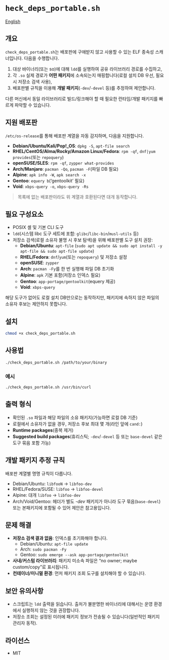 
# `heck_deps_portable.sh`

[English](README.md)

## 개요
`check_deps_portable.sh`는 배포판에 구애받지 않고 사용할 수 있는 ELF 종속성 스캐너입니다. 다음을 수행합니다.
1) 대상 바이너리(또는 so)에 대해 `ldd`를 실행하여 공유 라이브러리 경로를 수집하고,
2) 각 `.so` 실제 경로가 **어떤 패키지**에 소속되는지 매핑합니다(로컬 설치 DB 우선, 필요 시 저장소 검색 사용),
3) 배포판별 규칙을 이용해 **개발 패키지**(`-dev`/`-devel` 등)를 추정하여 제안합니다.

다른 머신에서 동일 라이브러리로 빌드/링크해야 할 때 필요한 런타임/개발 패키지를 빠르게 파악할 수 있습니다.

## 지원 배포판
`/etc/os-release`를 통해 배포판 계열을 자동 감지하며, 다음을 지원합니다.

- **Debian/Ubuntu/Kali/Pop!_OS**: `dpkg -S`, `apt-file search`
- **RHEL/CentOS/Alma/Rocky/Amazon Linux/Fedora**: `rpm -qf`, `dnf|yum provides`(또는 `repoquery`)
- **openSUSE/SLES**: `rpm -qf`, `zypper what-provides`
- **Arch/Manjaro**: `pacman -Qo`, `pacman -F`(파일 DB 필요)
- **Alpine**: `apk info -W`, `apk search -x`
- **Gentoo**: `equery b`(‘gentoolkit’ 필요)
- **Void**: `xbps-query -o`, `xbps-query -Rs`

> 목록에 없는 배포판이라도 위 계열과 호환된다면 대개 동작합니다.

## 필요 구성요소
- POSIX 셸 및 기본 CLI 도구
- `ldd`(시스템 libc 도구 세트에 포함: `glibc`/`libc-bin`/`musl-utils` 등)
- 저장소 검색(로컬 소유자 불명 시 후보 탐색)을 위해 배포판별 도구 설치 권장:
  - **Debian/Ubuntu**: `apt-file` (`sudo apt update && sudo apt install -y apt-file && sudo apt-file update`)
  - **RHEL/Fedora**: `dnf`/`yum`(또는 `repoquery`) 및 저장소 설정
  - **openSUSE**: `zypper`
  - **Arch**: `pacman -Fy`를 한 번 실행해 파일 DB 초기화
  - **Alpine**: `apk` 기본 포함(저장소 인덱스 필요)
  - **Gentoo**: `app-portage/gentoolkit`(equery 제공)
  - **Void**: `xbps-query`

해당 도구가 없어도 로컬 설치 DB만으로는 동작하지만, 패키지에 속하지 않은 파일의 소유자 후보는 제안하지 못합니다.

## 설치
```bash
chmod +x check_deps_portable.sh
```

## 사용법
```bash
./check_deps_portable.sh /path/to/your/binary
```

### 예시
```bash
./check_deps_portable.sh /usr/bin/curl
```

## 출력 형식
- 확인된 `.so` 파일과 해당 파일의 소유 패키지(가능하면 로컬 DB 기준)
- 로컬에서 소유자가 없을 경우, 저장소 후보 최대 몇 개(라인 앞에 `cand:`)
- **Runtime packages**(중복 제거)
- **Suggested build packages**(휴리스틱; `-dev`/`-devel` 등 또는 `base-devel` 같은 도구 묶음 포함 가능)

## 개발 패키지 추정 규칙
배포판 계열별 명명 규칙이 다릅니다.
- Debian/Ubuntu: `libfooN` → `libfoo-dev`
- RHEL/Fedora/SUSE: `libfoo` → `libfoo-devel`
- Alpine: 대개 `libfoo` → `libfoo-dev`
- Arch/Void/Gentoo: 헤더가 별도 *-dev* 패키지가 아니라 도구 묶음(`base-devel`) 또는 본패키지에 포함될 수 있어 제안은 참고용입니다.

## 문제 해결
- **저장소 검색 결과 없음**: 인덱스를 초기화해야 합니다.
  - Debian/Ubuntu: `apt-file update`
  - Arch: `sudo pacman -Fy`
  - Gentoo: `sudo emerge --ask app-portage/gentoolkit`
- **사내/커스텀 라이브러리**: 패키지 미소속 파일은 “no owner; maybe custom/copy”로 표시됩니다.
- **컨테이너/미니멀 환경**: 먼저 패키지 조회 도구를 설치해야 할 수 있습니다.

## 보안 유의사항
- 스크립트는 `ldd` 출력을 읽습니다. 출처가 불분명한 바이너리에 대해서는 운영 환경에서 실행하지 않는 것을 권장합니다.
- 저장소 조회는 설정된 미러에 패키지 정보가 전송될 수 있습니다(일반적인 패키지 관리자 동작).

## 라이선스
- MIT


